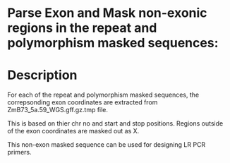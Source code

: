 Parse Exon and Mask non-exonic regions in the repeat and polymorphism masked sequences:
================================================

Description
================================================

For each of the repeat and polymorphism masked sequences, the correpsonding exon coordinates are extracted from ZmB73_5a.59_WGS.gff.gz.tmp file.

This is based on thier chr no and start and stop positions. Regions outside of the exon coordinates are masked out as X.
                
This non-exon masked sequence can be used for designing LR PCR primers.

